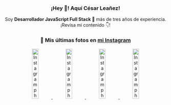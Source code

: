 <div align="center">

<h3>¡Hey 👋! Aquí César Leañez!</h3>

<p>Soy <strong>Desarrollador JavaScript Full Stack 🚀</strong> más de tres años de experiencia.<br />¡Revisa mi contenido 👇!</p>

### 📸 Mis últimas fotos en [mi Instagram](https://instagram.com/cesarsoftware.dev)


<a href='https://instagram.com/p/DKcTQWgxLum' target='_blank'>
  <img width='20%' src='https://instagram.fcmn2-1.fna.fbcdn.net/v/t51.2885-15/503849034_17919602952097059_4092165478866362923_n.jpg?stp=dst-jpg_e35_tt6&efg=eyJ2ZW5jb2RlX3RhZyI6IkZFRUQuaW1hZ2VfdXJsZ2VuLjE0NDB4MTQ0NS5zZHIuZjc1NzYxLmRlZmF1bHRfaW1hZ2UuYzIifQ&_nc_ht=instagram.fcmn2-1.fna.fbcdn.net&_nc_cat=103&_nc_oc=Q6cZ2QGTWCxZ2b9GEGhYFd4pX2NCP3eadcTwth2Kzouil9Wm50qoOo4lM57PTwphfF8EjA4&_nc_ohc=ibMuQ4LztoUQ7kNvwE7P_3m&_nc_gid=f3zQYPfCUSzfwA2z2MgGrA&edm=ACWDqb8BAAAA&ccb=7-5&ig_cache_key=MzY0Njg3NDQ4NDgzMDY4MjAyMg%3D%3D.3-ccb7-5&oh=00_AfSHu-geykb5Cd-p6nuMcCuMZPxtO8nCLUx-qnyCo15LCw&oe=688DEDE5&_nc_sid=ee9879' alt='Instagram photo' />
</a>
<a href='https://instagram.com/p/DKcTCZnuO-S' target='_blank'>
  <img width='20%' src='https://scontent.cdninstagram.com/v/t51.75761-15/503168549_17919602796097059_3346483577265803486_n.jpg?stp=dst-jpg_e15_tt6&_nc_cat=105&ig_cache_key=MzY0Njg3MzUyNjA5NTkwMDU2Mg%3D%3D.3-ccb1-7&ccb=1-7&_nc_sid=58cdad&efg=eyJ2ZW5jb2RlX3RhZyI6InhwaWRzLjE5MTZ4MTA3OC5zZHIuQzMifQ%3D%3D&_nc_ohc=bIq0pqLRa9UQ7kNvwEm5Tmv&_nc_oc=AdlhlA_ll7f32LW9tvff5MvE275Uh_DqHCwbfOYQPp9-klBMlDfOyW2ddZCX-6WEqWo&_nc_ad=z-m&_nc_cid=0&_nc_zt=23&_nc_ht=scontent.cdninstagram.com&_nc_gid=f3zQYPfCUSzfwA2z2MgGrA&oh=00_AfTrQvdM0Dh5cms3U0dTKbcWRRVTyyjRQr_P1vj4Fg_rgw&oe=688DF463' alt='Instagram photo' />
</a>
<a href='https://instagram.com/p/DIt9Oknp-PZ' target='_blank'>
  <img width='20%' src='https://instagram.fcmn2-1.fna.fbcdn.net/v/t51.2885-15/491444712_17914409433097059_55076089485466172_n.jpg?stp=dst-jpg_e35_tt6&efg=eyJ2ZW5jb2RlX3RhZyI6IkZFRUQuaW1hZ2VfdXJsZ2VuLjU1MngzNDEuc2RyLmY3NTc2MS5kZWZhdWx0X2ltYWdlLmMyIn0&_nc_ht=instagram.fcmn2-1.fna.fbcdn.net&_nc_cat=103&_nc_oc=Q6cZ2QGTWCxZ2b9GEGhYFd4pX2NCP3eadcTwth2Kzouil9Wm50qoOo4lM57PTwphfF8EjA4&_nc_ohc=8S2Q1LkzwukQ7kNvwGkK_0t&_nc_gid=f3zQYPfCUSzfwA2z2MgGrA&edm=ACWDqb8BAAAA&ccb=7-5&ig_cache_key=MzYxNTgxNTM1ODA3ODI0Nzg5Nw%3D%3D.3-ccb7-5&oh=00_AfQffJ2Bqm1ok1n0V-zNp2Bnr0YrSBPiEt9ynQ9u1d3UKA&oe=688DE1EB&_nc_sid=ee9879' alt='Instagram photo' />
</a>
<a href='https://instagram.com/p/DICt8_ruj1K' target='_blank'>
  <img width='20%' src='https://scontent.cdninstagram.com/v/t51.71878-15/487811720_2261442050918393_7784971145546330846_n.jpg?stp=dst-jpg_e15_tt6&_nc_cat=104&ig_cache_key=MzYwMzY0NDc1NTQ5MDc4MjUzOA%3D%3D.3-ccb1-7&ccb=1-7&_nc_sid=58cdad&efg=eyJ2ZW5jb2RlX3RhZyI6InhwaWRzLjY0MHgxMTU2LnNkci5DMyJ9&_nc_ohc=9saMbR_AlhIQ7kNvwHUBfow&_nc_oc=AdmYVDuWPfo8iH1mv9eRa0VrUTSaGiCugG52rcftYg4G5DreQ5xBThozw2t-_tiI1Yo&_nc_ad=z-m&_nc_cid=0&_nc_zt=23&_nc_ht=scontent.cdninstagram.com&_nc_gid=f3zQYPfCUSzfwA2z2MgGrA&oh=00_AfRcDDAboLYKAolDE6ZuRbM2J0WdWeTbQ_oSYF-i_7j8fA&oe=688E06E4' alt='Instagram photo' />
</a>

</div>
